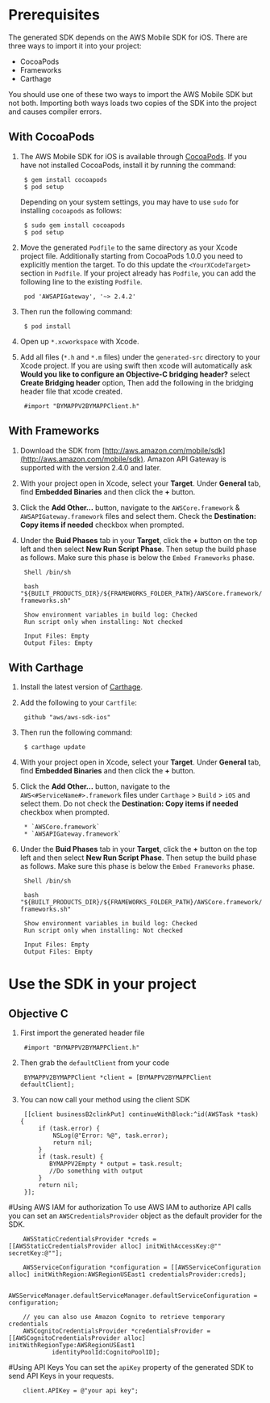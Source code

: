 # Prerequisites

The generated SDK depends on the AWS Mobile SDK for iOS. There are three ways to import it into your project:

* CocoaPods
* Frameworks
* Carthage

You should use one of these two ways to import the AWS Mobile SDK but not both. Importing both ways loads two copies of the SDK into the project and causes compiler errors.

## With CocoaPods

1. The AWS Mobile SDK for iOS is available through [CocoaPods](https://cocoapods.org/). If you have not installed CocoaPods, install it by running the command:

		$ gem install cocoapods
		$ pod setup

    Depending on your system settings, you may have to use `sudo` for installing `cocoapods` as follows:

		$ sudo gem install cocoapods
		$ pod setup


1. Move the generated `Podfile` to the same directory as your Xcode project file. Additionally starting from CocoaPods 1.0.0 you need to explicitly mention the target. To do this update the `<YourXCodeTarget>` section in `Podfile`.  If your project already has `Podfile`, you can add the following line to the existing `Podfile`.

        pod 'AWSAPIGateway', '~> 2.4.2'

1. Then run the following command:

        $ pod install

1. Open up `*.xcworkspace` with Xcode.
1. Add all files (`*.h` and `*.m` files) under the `generated-src` directory to your Xcode project. If you are using swift then xcode will automatically ask **Would you like to configure an Objective-C bridging header?** select **Create Bridging header** option, Then add the following in the bridging header file that xcode created.
        
        #import "BYMAPPV2BYMAPPClient.h"

## With Frameworks

1. Download the SDK from [http://aws.amazon.com/mobile/sdk](http://aws.amazon.com/mobile/sdk). Amazon API Gateway is supported with the version 2.4.0 and later.
1. With your project open in Xcode, select your **Target**. Under **General** tab, find **Embedded Binaries** and then click the **+** button.
1. Click the **Add Other...** button, navigate to the `AWSCore.framework` & `AWSAPIGateway.framework` files and select them. Check the **Destination: Copy items if needed** checkbox when prompted.
1. Under the **Buid Phases** tab in your **Target**, click the **+** button on the top left and then select **New Run Script Phase**. Then setup the build phase as follows. Make sure this phase is below the `Embed Frameworks` phase.

        Shell /bin/sh
        
        bash "${BUILT_PRODUCTS_DIR}/${FRAMEWORKS_FOLDER_PATH}/AWSCore.framework/strip-frameworks.sh"
        
        Show environment variables in build log: Checked
        Run script only when installing: Not checked
        
        Input Files: Empty
        Output Files: Empty

## With Carthage

1. Install the latest version of [Carthage](https://github.com/Carthage/Carthage#installing-carthage).

1. Add the following to your `Cartfile`:

        github "aws/aws-sdk-ios"

1. Then run the following command:
	
		$ carthage update

1. With your project open in Xcode, select your **Target**. Under **General** tab, find **Embedded Binaries** and then click the **+** button.


1. Click the **Add Other...** button, navigate to the `AWS<#ServiceName#>.framework` files under `Carthage` > `Build` > `iOS` and select them. Do not check the **Destination: Copy items if needed** checkbox when prompted.

	    * `AWSCore.framework`
	    * `AWSAPIGateway.framework`

1. Under the **Buid Phases** tab in your **Target**, click the **+** button on the top left and then select **New Run Script Phase**. Then setup the build phase as follows. Make sure this phase is below the `Embed Frameworks` phase.

        Shell /bin/sh
        
        bash "${BUILT_PRODUCTS_DIR}/${FRAMEWORKS_FOLDER_PATH}/AWSCore.framework/strip-frameworks.sh"
        
        Show environment variables in build log: Checked
        Run script only when installing: Not checked
        
        Input Files: Empty
        Output Files: Empty
        
# Use the SDK in your project

##  Objective C
1. First import the generated header file

		#import "BYMAPPV2BYMAPPClient.h"
		
1. Then grab the `defaultClient` from your code

		BYMAPPV2BYMAPPClient *client = [BYMAPPV2BYMAPPClient defaultClient];

1. You can now call your method using the client SDK

		
		[[client businessB2clinkPut] continueWithBlock:^id(AWSTask *task) {
		    if (task.error) {
		        NSLog(@"Error: %@", task.error);
		        return nil;
		    }
		    if (task.result) {
		       BYMAPPV2Empty * output = task.result;
		       //Do something with output
		    }
		    return nil;
		}];
		

#Using AWS IAM for authorization
To use AWS IAM to authorize API calls you can set an `AWSCredentialsProvider` object as the default provider for the SDK.

		AWSStaticCredentialsProvider *creds = [[AWSStaticCredentialsProvider alloc] initWithAccessKey:@"" secretKey:@""];
		    
		AWSServiceConfiguration *configuration = [[AWSServiceConfiguration alloc] initWithRegion:AWSRegionUSEast1 credentialsProvider:creds];
		    
		AWSServiceManager.defaultServiceManager.defaultServiceConfiguration = configuration;
		
		// you can also use Amazon Cognito to retrieve temporary credentials
		AWSCognitoCredentialsProvider *credentialsProvider = [[AWSCognitoCredentialsProvider alloc] initWithRegionType:AWSRegionUSEast1
		        identityPoolId:CognitoPoolID];


#Using API Keys
You can set the `apiKey` property of the generated SDK to send API Keys in your requests.


		client.APIKey = @"your api key";
		
